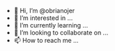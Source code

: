 - 👋 Hi, I’m @obrianojer
- 👀 I’m interested in ...
- 🌱 I’m currently learning ...
- 💞️ I’m looking to collaborate on ...
- 📫 How to reach me ...

<!---
obrianojer/obrianojer is a ✨ special ✨ repository because its `README.md` (this file) appears on your GitHub profile.
You can click the Preview link to take a look at your changes.
--->
